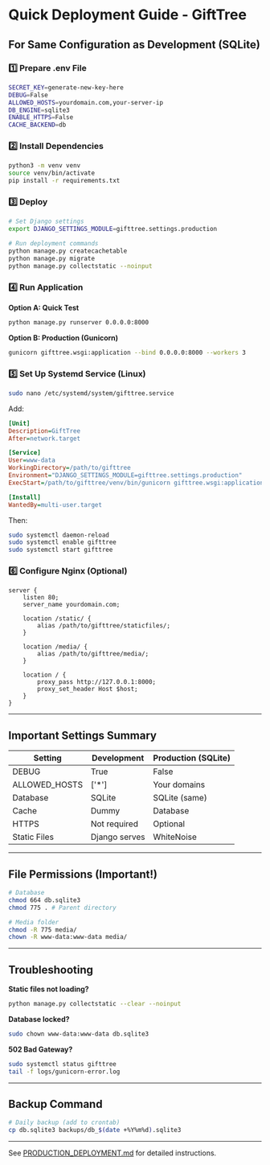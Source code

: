 # Quick Deployment Guide - GiftTree

## For Same Configuration as Development (SQLite)

### 1️⃣ Prepare .env File

```bash
SECRET_KEY=generate-new-key-here
DEBUG=False
ALLOWED_HOSTS=yourdomain.com,your-server-ip
DB_ENGINE=sqlite3
ENABLE_HTTPS=False
CACHE_BACKEND=db
```

### 2️⃣ Install Dependencies

```bash
python3 -m venv venv
source venv/bin/activate
pip install -r requirements.txt
```

### 3️⃣ Deploy

```bash
# Set Django settings
export DJANGO_SETTINGS_MODULE=gifttree.settings.production

# Run deployment commands
python manage.py createcachetable
python manage.py migrate
python manage.py collectstatic --noinput
```

### 4️⃣ Run Application

**Option A: Quick Test**
```bash
python manage.py runserver 0.0.0.0:8000
```

**Option B: Production (Gunicorn)**
```bash
gunicorn gifttree.wsgi:application --bind 0.0.0.0:8000 --workers 3
```

### 5️⃣ Set Up Systemd Service (Linux)

```bash
sudo nano /etc/systemd/system/gifttree.service
```

Add:
```ini
[Unit]
Description=GiftTree
After=network.target

[Service]
User=www-data
WorkingDirectory=/path/to/gifttree
Environment="DJANGO_SETTINGS_MODULE=gifttree.settings.production"
ExecStart=/path/to/gifttree/venv/bin/gunicorn gifttree.wsgi:application --bind 0.0.0.0:8000 --workers 3

[Install]
WantedBy=multi-user.target
```

Then:
```bash
sudo systemctl daemon-reload
sudo systemctl enable gifttree
sudo systemctl start gifttree
```

### 6️⃣ Configure Nginx (Optional)

```nginx
server {
    listen 80;
    server_name yourdomain.com;

    location /static/ {
        alias /path/to/gifttree/staticfiles/;
    }

    location /media/ {
        alias /path/to/gifttree/media/;
    }

    location / {
        proxy_pass http://127.0.0.1:8000;
        proxy_set_header Host $host;
    }
}
```

---

## Important Settings Summary

| Setting | Development | Production (SQLite) |
|---------|------------|---------------------|
| DEBUG | True | False |
| ALLOWED_HOSTS | ['*'] | Your domains |
| Database | SQLite | SQLite (same) |
| Cache | Dummy | Database |
| HTTPS | Not required | Optional |
| Static Files | Django serves | WhiteNoise |

---

## File Permissions (Important!)

```bash
# Database
chmod 664 db.sqlite3
chmod 775 . # Parent directory

# Media folder
chmod -R 775 media/
chown -R www-data:www-data media/
```

---

## Troubleshooting

**Static files not loading?**
```bash
python manage.py collectstatic --clear --noinput
```

**Database locked?**
```bash
sudo chown www-data:www-data db.sqlite3
```

**502 Bad Gateway?**
```bash
sudo systemctl status gifttree
tail -f logs/gunicorn-error.log
```

---

## Backup Command

```bash
# Daily backup (add to crontab)
cp db.sqlite3 backups/db_$(date +%Y%m%d).sqlite3
```

---

See [PRODUCTION_DEPLOYMENT.md](PRODUCTION_DEPLOYMENT.md) for detailed instructions.
